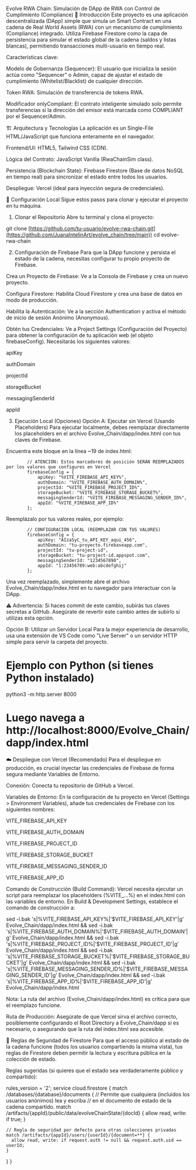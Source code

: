 Evolve RWA Chain: Simulación de DApp de RWA con Control de Cumplimiento (Compliance)
🔗 Introducción
Este proyecto es una aplicación descentralizada (DApp) simple que simula un Smart Contract en una cadena de Real World Assets (RWA) con un mecanismo de cumplimiento (Compliance) integrado. Utiliza Firebase Firestore como la capa de persistencia para simular el estado global de la cadena (saldos y listas blancas), permitiendo transacciones multi-usuario en tiempo real.

Características clave:

Modelo de Gobernanza (Sequencer): El usuario que inicializa la sesión actúa como "Sequencer" o Admin, capaz de ajustar el estado de cumplimiento (Whitelist/Blacklist) de cualquier dirección.

Token RWA: Simulación de transferencia de tokens RWA.

Modificador onlyCompliant: El contrato inteligente simulado solo permite transferencias si la dirección del emisor está marcada como COMPLIANT por el Sequencer/Admin.

🏗️ Arquitectura y Tecnologías
La aplicación es un Single-File HTML/JavaScript que funciona enteramente en el navegador.

Frontend/UI: HTML5, Tailwind CSS (CDN).

Lógica del Contrato: JavaScript Vanilla (RwaChainSim class).

Persistencia (Blockchain State): Firebase Firestore (Base de datos NoSQL en tiempo real) para sincronizar el estado entre todos los usuarios.

Despliegue: Vercel (ideal para inyección segura de credenciales).

🚀 Configuración Local
Sigue estos pasos para clonar y ejecutar el proyecto en tu máquina.

1. Clonar el Repositorio
Abre tu terminal y clona el proyecto:

git clone [https://github.com/tu-usuario/evolve-rwa-chain.git](https://github.com/JuanaIntelinArt/evolve_chain/tree/main))
cd evolve-rwa-chain

2. Configuración de Firebase
Para que la DApp funcione y persista el estado de la cadena, necesitas configurar tu propio proyecto de Firebase.

Crea un Proyecto de Firebase: Ve a la Consola de Firebase y crea un nuevo proyecto.

Configura Firestore: Habilita Cloud Firestore y crea una base de datos en modo de producción.

Habilita la Autenticación: Ve a la sección Authentication y activa el método de inicio de sesión Anónimo (Anonymous).

Obtén tus Credenciales: Ve a Project Settings (Configuración del Proyecto) para obtener la configuración de tu aplicación web (el objeto firebaseConfig). Necesitarás los siguientes valores:

apiKey

authDomain

projectId

storageBucket

messagingSenderId

appId

3. Ejecución Local (Opciones)
Opción A: Ejecutar sin Vercel (Usando Placeholders)
Para ejecutar localmente, debes reemplazar directamente los placeholders en el archivo Evolve_Chain/dapp/index.html con tus claves de Firebase.

Encuentra este bloque en la línea ~19 de index.html:

            // ATENCIÓN: Estos marcadores de posición SERÁN REEMPLAZADOS por los valores que configures en Vercel
            firebaseConfig = {
                apiKey: "%VITE_FIREBASE_API_KEY%", 
                authDomain: "%VITE_FIREBASE_AUTH_DOMAIN%",
                projectId: "%VITE_FIREBASE_PROJECT_ID%",
                storageBucket: "%VITE_FIREBASE_STORAGE_BUCKET%",
                messagingSenderId: "%VITE_FIREBASE_MESSAGING_SENDER_ID%",
                appId: "%VITE_FIREBASE_APP_ID%"
            };

Reemplázalo por tus valores reales, por ejemplo:

            // CONFIGURACIÓN LOCAL (REEMPLAZAR CON TUS VALORES)
            firebaseConfig = {
                apiKey: "AIzaSyC_tu_API_KEY_aqui_456", 
                authDomain: "tu-proyecto.firebaseapp.com",
                projectId: "tu-project-id",
                storageBucket: "tu-project-id.appspot.com",
                messagingSenderId: "1234567890",
                appId: "1:23456789:web:abcdefghij"
            };

Una vez reemplazado, simplemente abre el archivo Evolve_Chain/dapp/index.html en tu navegador para interactuar con la DApp.

⚠️ Advertencia: Si haces commit de este cambio, subirás tus claves secretas a GitHub. Asegúrate de revertir este cambio antes de subirlo si utilizas esta opción.

Opción B: Utilizar un Servidor Local
Para la mejor experiencia de desarrollo, usa una extensión de VS Code como "Live Server" o un servidor HTTP simple para servir la carpeta del proyecto.

# Ejemplo con Python (si tienes Python instalado)
python3 -m http.server 8000 
# Luego navega a http://localhost:8000/Evolve_Chain/dapp/index.html

☁️ Despliegue con Vercel (Recomendado)
Para el despliegue en producción, es crucial inyectar las credenciales de Firebase de forma segura mediante Variables de Entorno.

Conexión: Conecta tu repositorio de GitHub a Vercel.

Variables de Entorno: En la configuración de tu proyecto en Vercel (Settings > Environment Variables), añade tus credenciales de Firebase con los siguientes nombres:

VITE_FIREBASE_API_KEY

VITE_FIREBASE_AUTH_DOMAIN

VITE_FIREBASE_PROJECT_ID

VITE_FIREBASE_STORAGE_BUCKET

VITE_FIREBASE_MESSAGING_SENDER_ID

VITE_FIREBASE_APP_ID

Comando de Construcción (Build Command): Vercel necesita ejecutar un script para reemplazar los placeholders (%VITE_...%) en el index.html con las variables de entorno. En Build & Development Settings, establece el comando de construcción a:

sed -i.bak 's|%VITE_FIREBASE_API_KEY%|'$VITE_FIREBASE_API_KEY'|g' Evolve_Chain/dapp/index.html && sed -i.bak 's|%VITE_FIREBASE_AUTH_DOMAIN%|'$VITE_FIREBASE_AUTH_DOMAIN'|g' Evolve_Chain/dapp/index.html && sed -i.bak 's|%VITE_FIREBASE_PROJECT_ID%|'$VITE_FIREBASE_PROJECT_ID'|g' Evolve_Chain/dapp/index.html && sed -i.bak 's|%VITE_FIREBASE_STORAGE_BUCKET%|'$VITE_FIREBASE_STORAGE_BUCKET'|g' Evolve_Chain/dapp/index.html && sed -i.bak 's|%VITE_FIREBASE_MESSAGING_SENDER_ID%|'$VITE_FIREBASE_MESSAGING_SENDER_ID'|g' Evolve_Chain/dapp/index.html && sed -i.bak 's|%VITE_FIREBASE_APP_ID%|'$VITE_FIREBASE_APP_ID'|g' Evolve_Chain/dapp/index.html

Nota: La ruta del archivo (Evolve_Chain/dapp/index.html) es crítica para que el reemplazo funcione.

Ruta de Producción: Asegúrate de que Vercel sirva el archivo correcto, posiblemente configurando el Root Directory a Evolve_Chain/dapp si es necesario, o asegurando que la ruta del index.html sea accesible.

👥 Reglas de Seguridad de Firestore
Para que el acceso público al estado de la cadena funcione (todos los usuarios compartiendo la misma vista), tus reglas de Firestore deben permitir la lectura y escritura pública en la colección de estado.

Reglas sugeridas (si quieres que el estado sea verdaderamente público y compartido):

rules_version = '2';
service cloud.firestore {
  match /databases/{database}/documents {
    // Permite que cualquiera (incluidos los usuarios anónimos) lea y escriba
    // en el documento de estado de la cadena compartido.
    match /artifacts/{appId}/public/data/evolveChainState/{docId} {
      allow read, write: if true;
    }
    
    // Regla de seguridad por defecto para otras colecciones privadas
    match /artifacts/{appId}/users/{userId}/{document=**} {
      allow read, write: if request.auth != null && request.auth.uid == userId;
    }
  }
}
